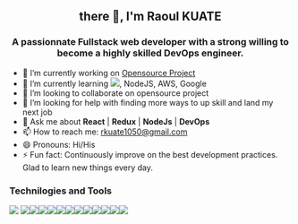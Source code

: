 <h2 align="center"><b> there 👋, I'm Raoul KUATE </b></h2>
<h3 align="center">  A passionnate Fullstack web developer with a strong willing to become a highly skilled DevOps engineer. </h3>


- 🔭 I’m currently working on <a href="https://github.com/ALCOpenSource/conversational-app-team3">Opensource Project</a>
- 🌱 I’m currently learning <img src="https://img.shields.io/badge/-React-000000?style=flat&logo=react&logoColor=00c8ff">, NodeJS, AWS, Google 
- 👯 I’m looking to collaborate on opensource project
- 🤔 I’m looking for help with finding more ways to up skill and land my next job
- 💬 Ask me about <b>React</b> | <b>Redux</b> | <b>NodeJs</b> | <b>DevOps</b>
- 📫 How to reach me: rkuate1050@gmail.com
- 😄 Pronouns: Hi/His
- ⚡ Fun fact: Continuously improve on the best development practices. Glad to learn new things every day.

### Technilogies and Tools

<img src="https://img.shields.io/badge/-Material%20UI-blue"> <img src="https://img.shields.io/badge/-JavaScript-eed718?style=flat&logo=javascript&logoColor=ffffff"><img src="https://img.shields.io/badge/-Sass-cc6699?style=flat&logo=sass&logoColor=ffffff"><img src="https://img.shields.io/badge/-React-000000?style=flat&logo=react&logoColor=00c8ff"><img src="https://img.shields.io/badge/-MongoDB-4DB33D?style=flat&logo=mongodb&logoColor=FFFFFF"><img src="https://img.shields.io/badge/-GraphQL-e535ab?style=flat&logo=graphql&logoColor=FFFFFF"><img src="https://img.shields.io/badge/-MySQL-F29111?style=flat&logo=mysql&logoColor=FFFFFF"><img src="https://img.shields.io/badge/express.js-%23404d59.svg?style=flat&logo=express&logoColor=%2361DAFB"><img src="https://img.shields.io/badge/-Node.js-3C873A?style=flat&logo=Node.js&logoColor=white"><img src="https://img.shields.io/badge/-Progressive Web Apps-5A0FC8?style=flat"><img src="http://img.shields.io/badge/-Git-F1502F?style=flat&logo=git&logoColor=FFFFFF"><img src="http://img.shields.io/badge/-Github-000000?style=flat&logo=github&logoColor=FFFFFF"><img src="https://img.shields.io/badge/figma-%23F24E1E.svg?style=flat&logo=figma&logoColor=white">
